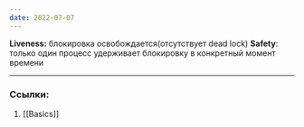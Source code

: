 ```yaml
---
date: 2022-07-07
---
```


**Liveness:** блокировка освобождается(отсутствует dead lock)
**Safety**: только один процесс удерживает блокировку в конкретный момент времени

---

### Ссылки:
1. [[Basics]]